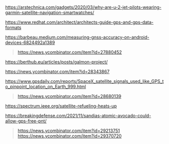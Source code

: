 https://arstechnica.com/gadgets/2020/03/why-are-u-2-jet-pilots-wearing-garmin-satellite-navigation-smartwatches/

https://www.redhat.com/architect/architects-guide-gps-and-gps-data-formats

https://barbeau.medium.com/measuring-gnss-accuracy-on-android-devices-6824492a1389
> https://news.ycombinator.com/item?id=27880452

https://berthub.eu/articles/posts/galmon-project/

https://news.ycombinator.com/item?id=28343867

https://www.gpsdaily.com/reports/SpaceX_satellite_signals_used_like_GPS_to_pinpoint_location_on_Earth_999.html
> https://news.ycombinator.com/item?id=28680139

https://spectrum.ieee.org/satellite-refueling-heats-up

https://breakingdefense.com/2021/11/sandias-atomic-avocado-could-allow-gps-free-pnt/
> https://news.ycombinator.com/item?id=29213751
> https://news.ycombinator.com/item?id=29370720